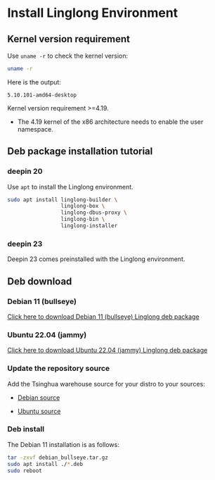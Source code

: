 # Install Linglong Environment

## Kernel version requirement

Use `uname -r` to check the kernel version:

```bash
uname -r
```

Here is the output:

```text
5.10.101-amd64-desktop
```

Kernel version requirement >=4.19.

* The 4.19 kernel of the x86 architecture needs to enable the user namespace.

## Deb package installation tutorial

### deepin 20

Use `apt` to install the Linglong environment.

```bash
sudo apt install linglong-builder \
                 linglong-box \
                 linglong-dbus-proxy \
                 linglong-bin \
                 linglong-installer
```

### deepin 23

Deepin 23 comes preinstalled with the Linglong environment.

## Deb download

### Debian 11 (bullseye)

[Click here to download Debian 11 (bullseye) Linglong deb package](https://github.com/linuxdeepin/linglong-hub/releases/download/1.3.3/debian_bullseye.tar.gz)

### Ubuntu 22.04 (jammy)

[Click here to download Ubuntu 22.04 (jammy) Linglong deb package](https://github.com/linuxdeepin/linglong-hub/releases/download/1.3.3/ubuntu_jammy.tar.gz)

### Update the repository source

Add the Tsinghua warehouse source for your distro to your sources:

* [Debian source](https://mirrors.tuna.tsinghua.edu.cn/help/debian/)

* [Ubuntu source](https://mirrors.tuna.tsinghua.edu.cn/help/ubuntu/)

### Deb install

The Debian 11 installation is as follows:

```bash
tar -zxvf debian_bullseye.tar.gz
sudo apt install ./*.deb
sudo reboot
```
